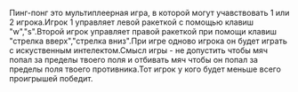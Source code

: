 Пинг-понг это мультиплеерная игра, в которой могут учавствовать 1 или 2 игрока.Игрок 1 управляет левой ракеткой с помощью клавиш "w","s".Второй игрок управляет правой ракеткой при помощи клавиш "стрелка вверх","стрелка вниз".При игре одново игрока он будет играть с искуственным интелектом.Смысл игры - не допустить чтобы мяч попал за пределы твоего поля и отбивать мяч чтобы он попал за пределы поля твоего противника.Тот игрок у кого будет меньше всего проигрышей победит.
